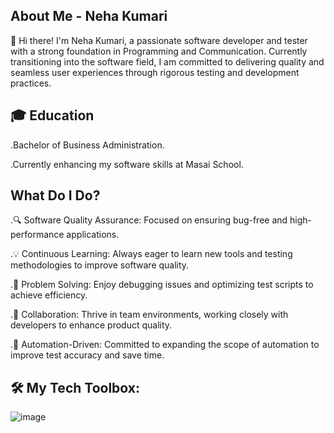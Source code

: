 
## About Me - Neha Kumari
👋 Hi there! I'm Neha Kumari, a passionate software developer and tester with a strong foundation in Programming and Communication. Currently transitioning into the software field, I am committed to delivering quality and seamless user experiences through rigorous testing and development practices.
## 🎓 Education 
 .Bachelor of Business Administration.
 
 .Currently enhancing my software skills at Masai School.

## What Do I Do?
.🔍 Software Quality Assurance: Focused on ensuring bug-free and high-performance applications.

.💡 Continuous Learning: Always eager to learn new tools and testing methodologies to improve 
 software quality.
 
.🧩 Problem Solving: Enjoy debugging issues and optimizing test scripts to achieve efficiency.

.🤝 Collaboration: Thrive in team environments, working closely with developers to enhance 
 product quality.
 
.🎯 Automation-Driven: Committed to expanding the scope of automation to improve test accuracy and save time.

## 🛠 My Tech Toolbox:
![image](https://github.com/user-attachments/assets/fdfbbe0a-ccfb-4871-b791-997d189f6dff)








<!--
**Neha21-svg/Neha21-svg** is a ✨ _special_ ✨ repository because its `README.md` (this file) appears on your GitHub profile.

Here are some ideas to get you started:

- 🔭 I’m currently working on ...
- 🌱 I’m currently learning Selenium
- 👯 I’m looking to collaborate on ...
- 🤔 I’m looking for help with ...
- 💬 Ask me about ..
- 📫 How to reach me: ...
- 😄 Pronouns: ...She/her
- ⚡ Fun fact: ...
-->
